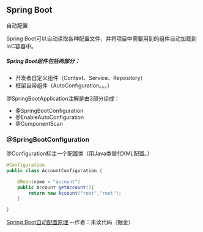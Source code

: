## Spring Boot
自动配置

Spring Boot可以自动读取各种配置文件，并将项目中需要用到的组件自动加载到IoC容器中。

##### Spring Boot组件包括两部分：
- 开发者自定义组件（Context、Service、Repository）
- 框架自带组件（AutoConfiguration。。。）

@SpringBootApplication注解是由3部分组成：

* @SpringBootConfiguration
* @EnableAutoConfiguration
* @ComponentScan

### @SpringBootConfiguration
@Configuration标注一个配置类（用Java类替代XML配置。）
```Java
@Configuration
public class AccountConfiguration {

    @Bean(name = "account")
    public Account getAccount(){
        return new Account("root","root");
    }

}
```
[Spring Boot自动配置原理](https://juejin.im/post/5db25dcd51882564430c392e) --作者：未读代码（掘金）
